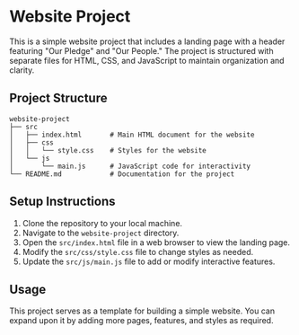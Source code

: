 # Website Project

This is a simple website project that includes a landing page with a header featuring "Our Pledge" and "Our People." The project is structured with separate files for HTML, CSS, and JavaScript to maintain organization and clarity.

## Project Structure

```
website-project
├── src
│   ├── index.html       # Main HTML document for the website
│   ├── css
│   │   └── style.css    # Styles for the website
│   └── js
│       └── main.js      # JavaScript code for interactivity
└── README.md            # Documentation for the project
```

## Setup Instructions

1. Clone the repository to your local machine.
2. Navigate to the `website-project` directory.
3. Open the `src/index.html` file in a web browser to view the landing page.
4. Modify the `src/css/style.css` file to change styles as needed.
5. Update the `src/js/main.js` file to add or modify interactive features.

## Usage

This project serves as a template for building a simple website. You can expand upon it by adding more pages, features, and styles as required.